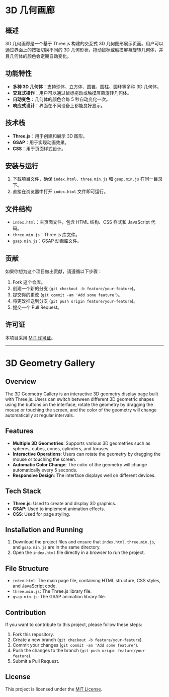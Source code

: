# 3D 几何画廊

## 概述
3D 几何画廊是一个基于 Three.js 构建的交互式 3D 几何图形展示页面。用户可以通过界面上的按钮切换不同的 3D 几何形状，拖动鼠标或触摸屏幕旋转几何体，并且几何体的颜色会定期自动变化。

## 功能特性
- **多种 3D 几何体**：支持球体、立方体、圆锥、圆柱、圆环等多种 3D 几何体。
- **交互式操作**：用户可以通过鼠标拖动或触摸屏幕旋转几何体。
- **自动变色**：几何体的颜色会每 5 秒自动变化一次。
- **响应式设计**：界面在不同设备上都能良好显示。

## 技术栈
- **Three.js**：用于创建和展示 3D 图形。
- **GSAP**：用于实现动画效果。
- **CSS**：用于页面样式设计。

## 安装与运行
1. 下载项目文件，确保 `index.html`、`three.min.js` 和 `gsap.min.js` 在同一目录下。
2. 直接在浏览器中打开 `index.html` 文件即可运行。

## 文件结构
- `index.html`：主页面文件，包含 HTML 结构、CSS 样式和 JavaScript 代码。
- `three.min.js`：Three.js 库文件。
- `gsap.min.js`：GSAP 动画库文件。

## 贡献
如果你想为这个项目做出贡献，请遵循以下步骤：
1. Fork 这个仓库。
2. 创建一个新的分支 (`git checkout -b feature/your-feature`)。
3. 提交你的更改 (`git commit -am 'Add some feature'`)。
4. 将更改推送到分支 (`git push origin feature/your-feature`)。
5. 提交一个 Pull Request。

## 许可证
本项目采用 [MIT 许可证](LICENSE)。

---

# 3D Geometry Gallery

## Overview
The 3D Geometry Gallery is an interactive 3D geometry display page built with Three.js. Users can switch between different 3D geometric shapes using the buttons on the interface, rotate the geometry by dragging the mouse or touching the screen, and the color of the geometry will change automatically at regular intervals.

## Features
- **Multiple 3D Geometries**: Supports various 3D geometries such as spheres, cubes, cones, cylinders, and toruses.
- **Interactive Operations**: Users can rotate the geometry by dragging the mouse or touching the screen.
- **Automatic Color Change**: The color of the geometry will change automatically every 5 seconds.
- **Responsive Design**: The interface displays well on different devices.

## Tech Stack
- **Three.js**: Used to create and display 3D graphics.
- **GSAP**: Used to implement animation effects.
- **CSS**: Used for page styling.

## Installation and Running
1. Download the project files and ensure that `index.html`, `three.min.js`, and `gsap.min.js` are in the same directory.
2. Open the `index.html` file directly in a browser to run the project.

## File Structure
- `index.html`: The main page file, containing HTML structure, CSS styles, and JavaScript code.
- `three.min.js`: The Three.js library file.
- `gsap.min.js`: The GSAP animation library file.

## Contribution
If you want to contribute to this project, please follow these steps:
1. Fork this repository.
2. Create a new branch (`git checkout -b feature/your-feature`).
3. Commit your changes (`git commit -am 'Add some feature'`).
4. Push the changes to the branch (`git push origin feature/your-feature`).
5. Submit a Pull Request.

## License
This project is licensed under the [MIT License](LICENSE).
